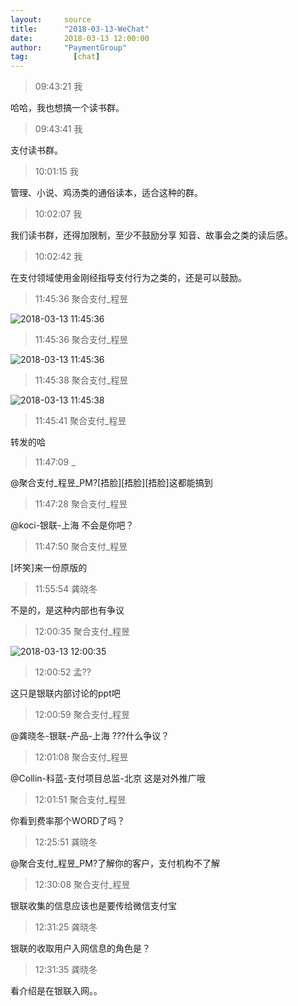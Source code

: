 ```yaml
---
layout:     source 
title:      "2018-03-13-WeChat"
date:       2018-03-13 12:00:00
author:     "PaymentGroup"
tag:		  [chat]
---
```

> 09:43:21  我  
   
哈哈，我也想搞一个读书群。   
   
> 09:43:41  我  
   
支付读书群。   
   
> 10:01:15  我  
   
管理、小说、鸡汤类的通俗读本，适合这种的群。   
   
> 10:02:07  我  
   
我们读书群，还得加限制，至少不鼓励分享 知音、故事会之类的读后感。   
   
> 10:02:42  我  
   
在支付领域使用金刚经指导支付行为之类的，还是可以鼓励。   
   
> 11:45:36  聚合支付_程昱  
   
![2018-03-13 11:45:36](http://static.cocolian.org/img/20180313_114536.png) 
   
> 11:45:36  聚合支付_程昱  
   
![2018-03-13 11:45:36](http://static.cocolian.org/img/20180313_114536.png) 
   
> 11:45:38  聚合支付_程昱  
   
![2018-03-13 11:45:38](http://static.cocolian.org/img/20180313_114538.png) 
   
> 11:45:41  聚合支付_程昱  
   
转发的哈  
   
> 11:47:09  _  
   
@聚合支付_程昱_PM?[捂脸][捂脸][捂脸]这都能搞到  
   
> 11:47:28  聚合支付_程昱  
   
@koci-银联-上海 不会是你吧？  
   
> 11:47:50  聚合支付_程昱  
   
[坏笑]来一份原版的  
   
> 11:55:54  龚晓冬  
   
不是的，是这种内部也有争议  
   
> 12:00:35  聚合支付_程昱  
   
![2018-03-13 12:00:35](http://static.cocolian.org/img/20180313_120035.png) 
   
> 12:00:52  孟??  
   
这只是银联内部讨论的ppt吧  
   
> 12:00:59  聚合支付_程昱  
   
@龚晓冬-银联-产品-上海 ???什么争议？  
   
> 12:01:08  聚合支付_程昱  
   
@Collin-科蓝-支付项目总监-北京 这是对外推广哦  
   
> 12:01:51  聚合支付_程昱  
   
你看到费率那个WORD了吗？  
   
> 12:25:51  龚晓冬  
   
@聚合支付_程昱_PM?了解你的客户，支付机构不了解  
   
> 12:30:08  聚合支付_程昱  
   
银联收集的信息应该也是要传给微信支付宝  
   
> 12:31:25  龚晓冬  
   
银联的收取用户入网信息的角色是？  
   
> 12:31:35  龚晓冬  
   
看介绍是在银联入网。。  
   
